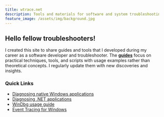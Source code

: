 ```yaml
---
title: wtrace.net
description: Tools and materials for software and system troubleshooting 
feature_image: /assets/img/background.jpg
---
```


## Hello fellow troubleshooters!

I created this site to share guides and tools that I developed during my career as a software developer and troubleshooter. The [**guides**](/guides/) focus on practical techniques, tools, and scripts with usage examples rather than theoretical concepts. I regularly update them with new discoveries and insights.

### Quick Links

- [Diagnosing native Windows applications](/guides/diagnosing-native-windows-apps)
- [Diagnosing .NET applications](/guides/diagnosing-dotnet-apps)
- [WinDbg usage guide](/guides/windbg)
- [Event Tracing for Windows](/guides/etw)
